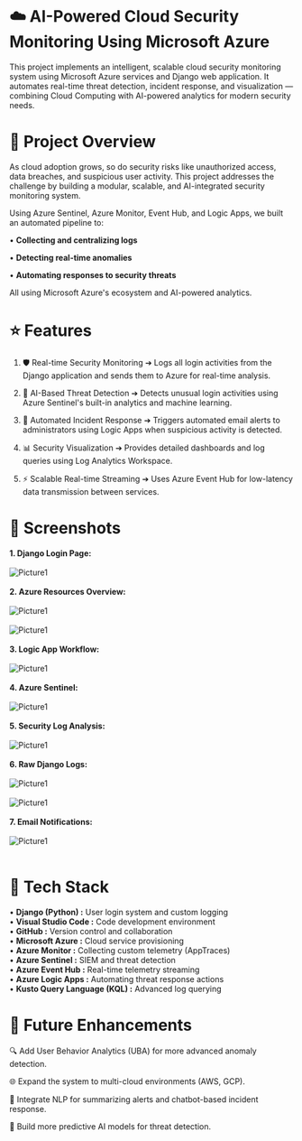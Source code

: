# __☁️ AI-Powered Cloud Security Monitoring Using Microsoft Azure__
This project implements an intelligent, scalable cloud security monitoring system using Microsoft Azure services and Django web application.
It automates real-time threat detection, incident response, and visualization — combining Cloud Computing with AI-powered analytics for modern security needs.

# 📜 Project Overview
As cloud adoption grows, so do security risks like unauthorized access, data breaches, and suspicious user activity.
This project addresses the challenge by building a modular, scalable, and AI-integrated security monitoring system.

Using Azure Sentinel, Azure Monitor, Event Hub, and Logic Apps, we built an automated pipeline to:

• __Collecting and centralizing logs__

• __Detecting real-time anomalies__

• __Automating responses to security threats__


All using Microsoft Azure's ecosystem and AI-powered analytics.

# ⭐ Features
1. 🛡️ Real-time Security Monitoring
➔ Logs all login activities from the Django application and sends them to Azure for real-time analysis.

2. 🧠 AI-Based Threat Detection
➔ Detects unusual login activities using Azure Sentinel's built-in analytics and machine learning.

3. 🔔 Automated Incident Response
➔ Triggers automated email alerts to administrators using Logic Apps when suspicious activity is detected.

4. 📊 Security Visualization
➔ Provides detailed dashboards and log queries using Log Analytics Workspace.

5. ⚡ Scalable Real-time Streaming
➔ Uses Azure Event Hub for low-latency data transmission between services.

# 📸 Screenshots
 **1. Django Login Page:** <br><br>
![Picture1](https://github.com/Jiyachaudhari-05/AI-Powered-Cloud-Security-Monitoring-Using-Microsoft-Azure-/blob/ef7300e430d539447bfadef1b5e42b778e8a3d58/images/Screenshot%20(95).png)<br><br>
 **2. Azure Resources Overview:** <br><br>
![Picture1](https://github.com/Jiyachaudhari-05/AI-Powered-Cloud-Security-Monitoring-Using-Microsoft-Azure-/blob/ef7300e430d539447bfadef1b5e42b778e8a3d58/images/Screenshot%202025-04-28%20135539.png)<br><br>
![Picture1](https://github.com/Jiyachaudhari-05/AI-Powered-Cloud-Security-Monitoring-Using-Microsoft-Azure-/blob/ef7300e430d539447bfadef1b5e42b778e8a3d58/images/Screenshot%202025-04-28%20135704.png)<br><br>
 **3. Logic App Workflow:** <br><br>
![Picture1](https://github.com/Jiyachaudhari-05/AI-Powered-Cloud-Security-Monitoring-Using-Microsoft-Azure-/blob/ef7300e430d539447bfadef1b5e42b778e8a3d58/images/Screenshot_28-4-2025_135815_web.whatsapp.com.jpeg)<br><br>
 **4. Azure Sentinel:** <br><br>
![Picture1](https://github.com/Jiyachaudhari-05/AI-Powered-Cloud-Security-Monitoring-Using-Microsoft-Azure-/blob/ef7300e430d539447bfadef1b5e42b778e8a3d58/images/Screenshot_28-4-2025_135836_web.whatsapp.com.jpeg)<br><br>
 **5. Security Log Analysis:** <br><br>
![Picture1](https://github.com/Jiyachaudhari-05/AI-Powered-Cloud-Security-Monitoring-Using-Microsoft-Azure-/blob/ef7300e430d539447bfadef1b5e42b778e8a3d58/images/Screenshot_28-4-2025_135920_web.whatsapp.com.jpeg)<br><br>
 **6. Raw Django Logs:** <br><br>
![Picture1](https://github.com/Jiyachaudhari-05/AI-Powered-Cloud-Security-Monitoring-Using-Microsoft-Azure-/blob/ef7300e430d539447bfadef1b5e42b778e8a3d58/images/Screenshot_28-4-2025_1404_web.whatsapp.com.jpeg)<br><br>
![Picture1](https://github.com/Jiyachaudhari-05/AI-Powered-Cloud-Security-Monitoring-Using-Microsoft-Azure-/blob/ef7300e430d539447bfadef1b5e42b778e8a3d58/images/Screenshot_28-4-2025_135942_web.whatsapp.com.jpeg)<br><br>
 **7. Email Notifications:** <br><br>
![Picture1](https://github.com/Jiyachaudhari-05/AI-Powered-Cloud-Security-Monitoring-Using-Microsoft-Azure-/blob/ef7300e430d539447bfadef1b5e42b778e8a3d58/images/Screenshot_28-4-2025_13592_web.whatsapp.com.jpeg)<br><br>

# 🔧 Tech Stack

• __Django (Python) :__	User login system and custom logging <br>
• __Visual Studio Code :__	Code development environment <br>
• __GitHub :__	Version control and collaboration <br>
• __Microsoft Azure :__	Cloud service provisioning <br>
• __Azure Monitor	:__ Collecting custom telemetry (AppTraces) <br>
• __Azure Sentinel :__	SIEM and threat detection <br>
• __Azure Event Hub :__	Real-time telemetry streaming <br>
• __Azure Logic Apps :__	Automating threat response actions <br>
• __Kusto Query Language (KQL) :__	Advanced log querying <br>

# 🔮 Future Enhancements
🔍 Add User Behavior Analytics (UBA) for more advanced anomaly detection.

🌐 Expand the system to multi-cloud environments (AWS, GCP).

🧠 Integrate NLP for summarizing alerts and chatbot-based incident response.

🚀 Build more predictive AI models for threat detection.
